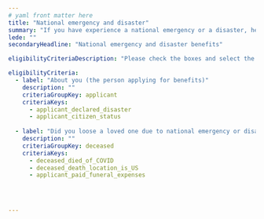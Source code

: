 ```yaml
---
# yaml front matter here
title: "National emergency and disaster"
summary: "If you have experience a national emergency or a disaster, help may be available, including temporary housing and financial help."
lede: ""
secondaryHeadline: "National emergency and disaster benefits"

eligibilityCriteriaDescription: "Please check the boxes and select the options that best describe your situation. Answer as many questions as possible for the most accurate results."

eligibilityCriteria:
  - label: "About you (the person applying for benefits)"
    description: ""
    criteriaGroupKey: applicant
    criteriaKeys:
      - applicant_declared_disaster
      - applicant_citizen_status
      
  - label: "Did you loose a loved one due to national emergency or disater?"
    description: ""
    criteriaGroupKey: deceased
    criteriaKeys:
      - deceased_died_of_COVID
      - deceased_death_location_is_US
      - applicant_paid_funeral_expenses
 



---
```

